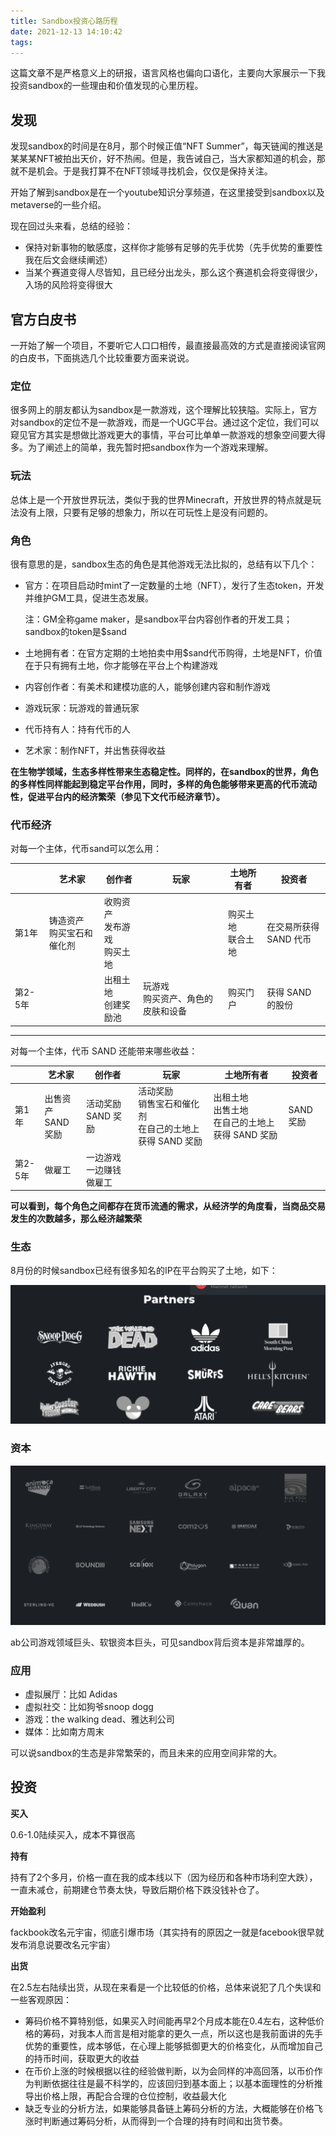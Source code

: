 ```yaml
---
title: Sandbox投资心路历程
date: 2021-12-13 14:10:42
tags:
---
```

这篇文章不是严格意义上的研报，语言风格也偏向口语化，主要向大家展示一下我投资sandbox的一些理由和价值发现的心里历程。

## 发现

发现sandbox的时间是在8月，那个时候正值“NFT Summer”，每天链闻的推送是某某某NFT被拍出天价，好不热闹。但是，我告诫自己，当大家都知道的机会，那就不是机会。于是我打算不在NFT领域寻找机会，仅仅是保持关注。

开始了解到sandbox是在一个youtube知识分享频道，在这里接受到sandbox以及metaverse的一些介绍。

现在回过头来看，总结的经验：

- 保持对新事物的敏感度，这样你才能够有足够的先手优势（先手优势的重要性我在后文会继续阐述）
- 当某个赛道变得人尽皆知，且已经分出龙头，那么这个赛道机会将变得很少，入场的风险将变得很大

## 官方白皮书

一开始了解一个项目，不要听它人口口相传，最直接最高效的方式是直接阅读官网的白皮书，下面挑选几个比较重要方面来说说。

### 定位

很多网上的朋友都认为sandbox是一款游戏，这个理解比较狭隘。实际上，官方对sandbox的定位不是一款游戏，而是一个UGC平台。通过这个定位，我们可以窥见官方其实是想做比游戏更大的事情，平台可比单单一款游戏的想象空间要大得多。为了阐述上的简单，我先暂时把sandbox作为一个游戏来理解。

### 玩法

总体上是一个开放世界玩法，类似于我的世界Minecraft，开放世界的特点就是玩法没有上限，只要有足够的想象力，所以在可玩性上是没有问题的。

### 角色

很有意思的是，sandbox生态的角色是其他游戏无法比拟的，总结有以下几个：

- 官方：在项目启动时mint了一定数量的土地（NFT），发行了生态token，开发并维护GM工具，促进生态发展。

  注：GM全称game maker，是sandbox平台内容创作者的开发工具；sandbox的token是$sand

- 土地拥有者：在官方定期的土地拍卖中用$sand代币购得，土地是NFT，价值在于只有拥有土地，你才能够在平台上个构建游戏

- 内容创作者：有美术和建模功底的人，能够创建内容和制作游戏

- 游戏玩家：玩游戏的普通玩家

- 代币持有人：持有代币的人

- 艺术家：制作NFT，并出售获得收益

**在生物学领域，生态多样性带来生态稳定性。同样的，在sandbox的世界，角色的多样性同样能起到稳定平台作用，同时，多样的角色能够带来更高的代币流动性，促进平台内的经济繁荣（参见下文代币经济章节）。**

### 代币经济

对每一个主体，代币sand可以怎么用：

|         | 艺术家                         | 创作者                             | 玩家                                  | 土地所有者            | 投资者                     |
| ------- | ------------------------------ | ---------------------------------- | ------------------------------------- | --------------------- | -------------------------- |
| 第1年   | 铸造资产<br />购买宝石和催化剂 | 收购资产<br/>发布游戏<br/>购买土地 |                                       | 购买土地<br/>联合土地 | 在交易所获得<br/>SAND 代币 |
| 第2-5年 |                                | 出租土地<br/>创建奖励池            | 玩游戏<br/>购买资产、角色的皮肤和设备 | 购买门户              | 获得 SAND 的股份           |

------

对每一个主体，代币 SAND 还能带来哪些收益：

|         | 艺术家                 | 创作者                      | 玩家                                                         | 土地所有者                                             | 投资者    |
| ------- | ---------------------- | --------------------------- | ------------------------------------------------------------ | ------------------------------------------------------ | --------- |
| 第1年   | 出售资产<br/>SAND 奖励 | 活动奖励<br/>SAND 奖励      | 活动奖励<br/>销售宝石和催化剂<br />在自己的土地上获得 SAND 奖励 | 出租土地<br/>出售土地<br/>在自己的土地上获得 SAND 奖励 | SAND 奖励 |
| 第2-5年 | 做雇工                 | 一边游戏一边赚钱<br/>做雇工 |                                                              |                                                        |           |

**可以看到，每个角色之间都存在货币流通的需求，从经济学的角度看，当商品交易发生的次数越多，那么经济越繁荣**

### 生态

8月份的时候sandbox已经有很多知名的IP在平台购买了土地，如下：

![image-20211210123709407](https://raw.githubusercontent.com/com-wushuang/pics/main/image-20211210123709407.png)

### 资本

![image-20211210123948116](https://raw.githubusercontent.com/com-wushuang/pics/main/image-20211210123948116.png)

ab公司游戏领域巨头、软银资本巨头，可见sandbox背后资本是非常雄厚的。

### 应用

- 虚拟展厅：比如 Adidas
- 虚拟社交：比如狗爷snoop dogg
- 游戏：the walking dead、雅达利公司
- 媒体：比如南方周末

可以说sandbox的生态是非常繁荣的，而且未来的应用空间非常的大。

## 投资

**买入**

0.6-1.0陆续买入，成本不算很高

**持有**

持有了2个多月，价格一直在我的成本线以下（因为经历和各种市场利空大跌），一直未减仓，前期建仓节奏太快，导致后期价格下跌没钱补仓了。

**开始盈利**

fackbook改名元宇宙，彻底引爆市场（其实持有的原因之一就是facebook很早就发布消息说要改名元宇宙）

**出货**

在2.5左右陆续出货，从现在来看是一个比较低的价格，总体来说犯了几个失误和一些客观原因：

- 筹码价格不算特别低，如果买入时间能再早2个月成本能在0.4左右，这种低价格的筹码，对我本人而言是相对能拿的更久一点，所以这也是我前面讲的先手优势的重要性，成本够低，在心理上能够抵御更大的价格变化，从而增加自己的持币时间，获取更大的收益
- 在币价上涨的时候根据以往的经验做判断，以为会同样的冲高回落，以币价作为判断依据往往是最不科学的，应该回归到基本面上；以基本面理性的分析推导出价格上限，再配合合理的仓位控制，收益最大化
- 缺乏专业的分析方法，如果能够具备链上筹码分析的方法，大概能够在价格飞涨时判断通过筹码分析，从而得到一个合理的持有时间和出货节奏。
